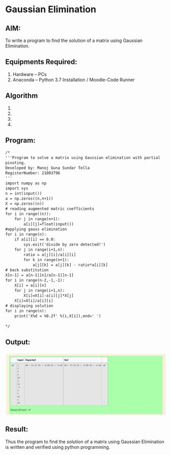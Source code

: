 # Gaussian Elimination

## AIM:
To write a program to find the solution of a matrix using Gaussian Elimination.

## Equipments Required:
1. Hardware – PCs
2. Anaconda – Python 3.7 Installation / Moodle-Code Runner

## Algorithm
1. 
2. 
3. 
4. 

## Program:
```
/*
'''Program to solve a matrix using Gaussian elimination with partial pivoting.
Developed by: Manoj Guna Sundar Tella
RegisterNumber: 21003796
'''
import numpy as np
import sys
n = int(input())
a = np.zeros((n,n+1))
X = np.zeros((n))
# reading augmented matric coefficients
for i in range((n)):
    for j in range(n+1):
        a[i][j]=float(input())
#applying gauss elimination
for i in range(n):
    if a[i][i] == 0.0:
        sys.exit('divide by zero detected!')
    for j in range(i+1,n):
        ratio = a[j][i]/a[i][i]
        for k in range(n+1):
            a[j][k] = a[j][k] - ratio*a[i][k]
# back substitution
X[n-1] = a[n-1][n]/a[n-1][n-1]
for i in range(n-2,-1,-1):
    X[i] = a[i][n]
    for j in range(i+1,n):
        X[i]=X[i]-a[i][j]*X[j]
    X[i]=X[i]/a[i][i]
# displaying solution
for i in range(n):
    print('X%d = %0.2f' %(i,X[i]),end=' ')

*/
```

## Output:
![Github logo](gausion.png)


## Result:
Thus the program to find the solution of a matrix using Gaussian Elimination is written and verified using python programming.

